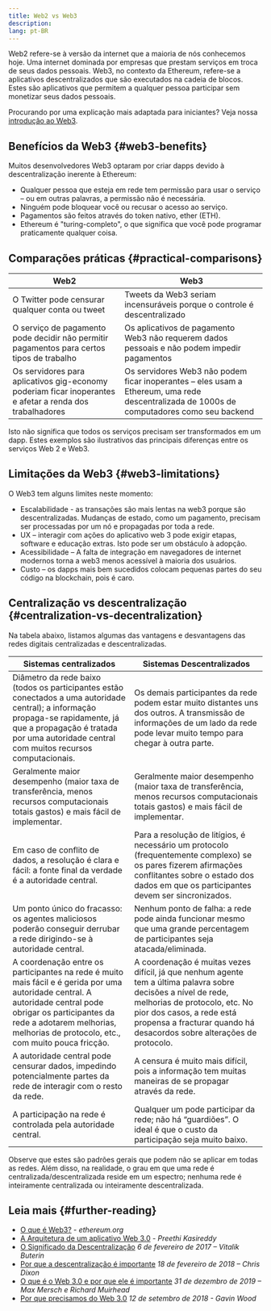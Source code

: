 ```yaml
---
title: Web2 vs Web3
description:
lang: pt-BR
---
```


Web2 refere-se à versão da internet que a maioria de nós conhecemos hoje. Uma internet dominada por empresas que prestam serviços em troca de seus dados pessoais. Web3, no contexto da Ethereum, refere-se a aplicativos descentralizados que são executados na cadeia de blocos. Estes são aplicativos que permitem a qualquer pessoa participar sem monetizar seus dados pessoais.

Procurando por uma explicação mais adaptada para iniciantes? Veja nossa [introdução ao Web3](/web3/).

## Benefícios da Web3 {#web3-benefits}

Muitos desenvolvedores Web3 optaram por criar dapps devido à descentralização inerente à Ethereum:

- Qualquer pessoa que esteja em rede tem permissão para usar o serviço – ou em outras palavras, a permissão não é necessária.
- Ninguém pode bloquear você ou recusar o acesso ao serviço.
- Pagamentos são feitos através do token nativo, ether (ETH).
- Ethereum é "turing-completo", o que significa que você pode programar praticamente qualquer coisa.

## Comparações práticas {#practical-comparisons}

| Web2                                                                                                     | Web3                                                                                                                                      |
| -------------------------------------------------------------------------------------------------------- | ----------------------------------------------------------------------------------------------------------------------------------------- |
| O Twitter pode censurar qualquer conta ou tweet                                                          | Tweets da Web3 seriam incensuráveis porque o controle é descentralizado                                                                   |
| O serviço de pagamento pode decidir não permitir pagamentos para certos tipos de trabalho                | Os aplicativos de pagamento Web3 não requerem dados pessoais e não podem impedir pagamentos                                               |
| Os servidores para aplicativos gig-economy poderiam ficar inoperantes e afetar a renda dos trabalhadores | Os servidores Web3 não podem ficar inoperantes – eles usam a Ethereum, uma rede descentralizada de 1000s de computadores como seu backend |

Isto não significa que todos os serviços precisam ser transformados em um dapp. Estes exemplos são ilustrativos das principais diferenças entre os serviços Web 2 e Web3.

## Limitações da Web3 {#web3-limitations}

O Web3 tem alguns limites neste momento:

- Escalabilidade - as transações são mais lentas na web3 porque são descentralizadas. Mudanças de estado, como um pagamento, precisam ser processadas por um nó e propagadas por toda a rede.
- UX – interagir com ações do aplicativo web 3 pode exigir etapas, software e educação extras. Isto pode ser um obstáculo à adopção.
- Acessibilidade – A falta de integração em navegadores de internet modernos torna a web3 menos acessível à maioria dos usuários.
- Custo – os dapps mais bem sucedidos colocam pequenas partes do seu código na blockchain, pois é caro.

## Centralização vs descentralização {#centralization-vs-decentralization}

Na tabela abaixo, listamos algumas das vantagens e desvantagens das redes digitais centralizadas e descentralizadas.

| Sistemas centralizados                                                                                                                                                                                                                         | Sistemas Descentralizados                                                                                                                                                                                                                            |
| ---------------------------------------------------------------------------------------------------------------------------------------------------------------------------------------------------------------------------------------------- | ---------------------------------------------------------------------------------------------------------------------------------------------------------------------------------------------------------------------------------------------------- |
| Diâmetro da rede baixo (todos os participantes estão conectados a uma autoridade central); a informação propaga-se rapidamente, já que a propagação é tratada por uma autoridade central com muitos recursos computacionais.                   | Os demais participantes da rede podem estar muito distantes uns dos outros. A transmissão de informações de um lado da rede pode levar muito tempo para chegar à outra parte.                                                                        |
| Geralmente maior desempenho (maior taxa de transferência, menos recursos computacionais totais gastos) e mais fácil de implementar.                                                                                                            | Geralmente maior desempenho (maior taxa de transferência, menos recursos computacionais totais gastos) e mais fácil de implementar.                                                                                                                  |
| Em caso de conflito de dados, a resolução é clara e fácil: a fonte final da verdade é a autoridade central.                                                                                                                                    | Para a resolução de litígios, é necessário um protocolo (frequentemente complexo) se os pares fizerem afirmações conflitantes sobre o estado dos dados em que os participantes devem ser sincronizados.                                              |
| Um ponto único do fracasso: os agentes maliciosos poderão conseguir derrubar a rede dirigindo-se à autoridade central.                                                                                                                         | Nenhum ponto de falha: a rede pode ainda funcionar mesmo que uma grande percentagem de participantes seja atacada/eliminada.                                                                                                                         |
| A coordenação entre os participantes na rede é muito mais fácil e é gerida por uma autoridade central. A autoridade central pode obrigar os participantes da rede a adotarem melhorias, melhorias de protocolo, etc., com muito pouca fricção. | A coordenação é muitas vezes difícil, já que nenhum agente tem a última palavra sobre decisões a nível de rede, melhorias de protocolo, etc. No pior dos casos, a rede está propensa a fracturar quando há desacordos sobre alterações de protocolo. |
| A autoridade central pode censurar dados, impedindo potencialmente partes da rede de interagir com o resto da rede.                                                                                                                            | A censura é muito mais difícil, pois a informação tem muitas maneiras de se propagar através da rede.                                                                                                                                                |
| A participação na rede é controlada pela autoridade central.                                                                                                                                                                                   | Qualquer um pode participar da rede; não há “guardiões”. O ideal é que o custo da participação seja muito baixo.                                                                                                                                     |

Observe que estes são padrões gerais que podem não se aplicar em todas as redes. Além disso, na realidade, o grau em que uma rede é centralizada/descentralizada reside em um espectro; nenhuma rede é inteiramente centralizada ou inteiramente descentralizada.

## Leia mais {#further-reading}

- [O que é Web3?](/web3/) - _ethereum.org_
- [A Arquitetura de um aplicativo Web 3.0](https://www.preethikasireddy.com/post/the-architecture-of-a-web-3-0-application) - _Preethi Kasireddy_
- [O Significado da Descentralização](https://medium.com/@VitalikButerin/the-meaning-of-decentralization-a0c92b76a274) _6 de fevereiro de 2017 – Vitalik Buterin_
- [Por que a descentralização é importante](https://medium.com/s/story/why-decentralization-matters-5e3f79f7638e) _18 de fevereiro de 2018 – Chris Dixon_
- [O que é o Web 3.0 e por que ele é importante](https://medium.com/fabric-ventures/what-is-web-3-0-why-it-matters-934eb07f3d2b) _31 de dezembro de 2019 – Max Mersch e Richard Muirhead_
- [Por que precisamos do Web 3.0](https://medium.com/@gavofyork/why-we-need-web-3-0-5da4f2bf95ab) _12 de setembro de 2018 - Gavin Wood_
